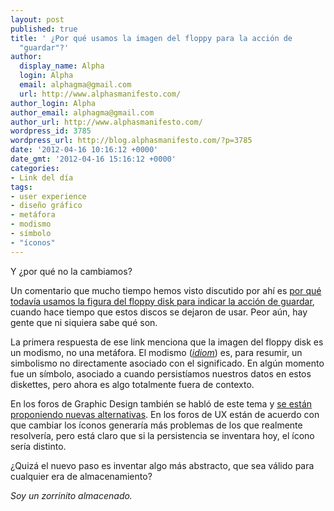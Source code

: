 ```yaml
---
layout: post
published: true
title: ' ¿Por qué usamos la imagen del floppy para la acción de
  "guardar"?'
author:
  display_name: Alpha
  login: Alpha
  email: alphagma@gmail.com
  url: http://www.alphasmanifesto.com/
author_login: Alpha
author_email: alphagma@gmail.com
author_url: http://www.alphasmanifesto.com/
wordpress_id: 3785
wordpress_url: http://blog.alphasmanifesto.com/?p=3785
date: '2012-04-16 10:16:12 +0000'
date_gmt: '2012-04-16 15:16:12 +0000'
categories:
- Link del día
tags:
- user experience
- diseño gráfico
- metáfora
- modismo
- símbolo
- "íconos"
---
```

Y ¿por qué no la cambiamos?


Un comentario que mucho tiempo hemos visto discutido por ahí es [por qué todavía usamos la figura del floppy disk para indicar la acción de guardar](http://ux.stackexchange.com/questions/3117/save-icon-is-the-floppy-disk-icon-dead), cuando hace tiempo que estos discos se dejaron de usar. Peor aún, hay gente que ni siquiera sabe qué son.

La primera respuesta de ese link menciona que la imagen del floppy disk es un modismo, no una metáfora. El modismo (_[idiom](http://knowgramming.com/idiom_and_metaphor_difference.htm)_) es, para resumir, un simbolismo no directamente asociado con el significado. En algún momento fue un símbolo, asociado a cuando persistíamos nuestros datos en estos diskettes, pero ahora es algo totalmente fuera de contexto.

En los foros de Graphic Design también se habló de este tema y [se están proponiendo nuevas alternativas](http://graphicdesign.stackexchange.com/questions/323/new-generation-of-save-icon-that-is-not-a-disk/). En los foros de UX están de acuerdo con que cambiar los íconos generaría más problemas de los que realmente resolvería, pero está claro que si la persistencia se inventara hoy, el ícono sería distinto.

 ¿Quizá el nuevo paso es inventar algo más abstracto, que sea válido para cualquier era de almacenamiento?

_Soy un zorrinito almacenado._
